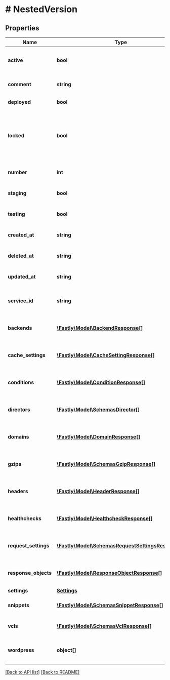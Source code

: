 # # NestedVersion

## Properties

Name | Type | Description | Notes
------------ | ------------- | ------------- | -------------
**active** | **bool** | Whether this is the active version or not. | [optional] [default to false]
**comment** | **string** | A freeform descriptive note. | [optional]
**deployed** | **bool** | Unused at this time. | [optional]
**locked** | **bool** | Whether this version is locked or not. Objects can not be added or edited on locked versions. | [optional] [default to false]
**number** | **int** | The number of this version. | [optional] [readonly]
**staging** | **bool** | Unused at this time. | [optional] [default to false]
**testing** | **bool** | Unused at this time. | [optional] [default to false]
**created_at** | **string** | Date and time in ISO 8601 format. | [optional] [readonly]
**deleted_at** | **string** | Date and time in ISO 8601 format. | [optional] [readonly]
**updated_at** | **string** | Date and time in ISO 8601 format. | [optional] [readonly]
**service_id** | **string** | Alphanumeric string identifying the service. | [optional] [readonly]
**backends** | [**\Fastly\Model\BackendResponse[]**](BackendResponse.md) | List of backends associated to this service. | [optional]
**cache_settings** | [**\Fastly\Model\CacheSettingResponse[]**](CacheSettingResponse.md) | List of cache settings associated to this service. | [optional]
**conditions** | [**\Fastly\Model\ConditionResponse[]**](ConditionResponse.md) | List of conditions associated to this service. | [optional]
**directors** | [**\Fastly\Model\SchemasDirector[]**](SchemasDirector.md) | List of directors associated to this service. | [optional]
**domains** | [**\Fastly\Model\DomainResponse[]**](DomainResponse.md) | List of domains associated to this service. | [optional]
**gzips** | [**\Fastly\Model\SchemasGzipResponse[]**](SchemasGzipResponse.md) | List of gzip rules associated to this service. | [optional]
**headers** | [**\Fastly\Model\HeaderResponse[]**](HeaderResponse.md) | List of headers associated to this service. | [optional]
**healthchecks** | [**\Fastly\Model\HealthcheckResponse[]**](HealthcheckResponse.md) | List of healthchecks associated to this service. | [optional]
**request_settings** | [**\Fastly\Model\SchemasRequestSettingsResponse[]**](SchemasRequestSettingsResponse.md) | List of request settings for this service. | [optional]
**response_objects** | [**\Fastly\Model\ResponseObjectResponse[]**](ResponseObjectResponse.md) | List of response objects for this service. | [optional]
**settings** | [**Settings**](Settings.md) |  | [optional]
**snippets** | [**\Fastly\Model\SchemasSnippetResponse[]**](SchemasSnippetResponse.md) | List of VCL snippets for this service. | [optional]
**vcls** | [**\Fastly\Model\SchemasVclResponse[]**](SchemasVclResponse.md) | List of VCL files for this service. | [optional]
**wordpress** | **object[]** | A list of Wordpress rules with this service. | [optional]

[[Back to API list]](../../README.md#endpoints) [[Back to README]](../../README.md)
